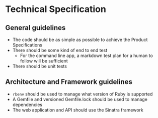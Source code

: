 # Technical Specification

## General guidelines

* The code should be as simple as possible to achieve the Product Specifications
* There should be some kind of end to end test
  * For the command line app, a markdown test plan for a human to follow will be sufficient
* There should be unit tests

## Architecture and Framework guidelines

* `rbenv` should be used to manage what version of Ruby is supported
* A Gemfile and versioned Gemfile.lock should be used to manage dependencies
* The web application and API should use the Sinatra framework


